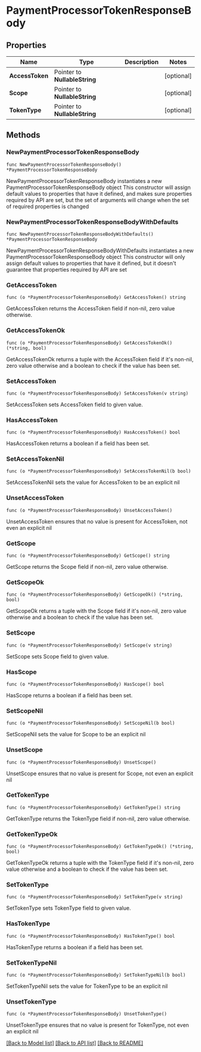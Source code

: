 # PaymentProcessorTokenResponseBody

## Properties

Name | Type | Description | Notes
------------ | ------------- | ------------- | -------------
**AccessToken** | Pointer to **NullableString** |  | [optional] 
**Scope** | Pointer to **NullableString** |  | [optional] 
**TokenType** | Pointer to **NullableString** |  | [optional] 

## Methods

### NewPaymentProcessorTokenResponseBody

`func NewPaymentProcessorTokenResponseBody() *PaymentProcessorTokenResponseBody`

NewPaymentProcessorTokenResponseBody instantiates a new PaymentProcessorTokenResponseBody object
This constructor will assign default values to properties that have it defined,
and makes sure properties required by API are set, but the set of arguments
will change when the set of required properties is changed

### NewPaymentProcessorTokenResponseBodyWithDefaults

`func NewPaymentProcessorTokenResponseBodyWithDefaults() *PaymentProcessorTokenResponseBody`

NewPaymentProcessorTokenResponseBodyWithDefaults instantiates a new PaymentProcessorTokenResponseBody object
This constructor will only assign default values to properties that have it defined,
but it doesn't guarantee that properties required by API are set

### GetAccessToken

`func (o *PaymentProcessorTokenResponseBody) GetAccessToken() string`

GetAccessToken returns the AccessToken field if non-nil, zero value otherwise.

### GetAccessTokenOk

`func (o *PaymentProcessorTokenResponseBody) GetAccessTokenOk() (*string, bool)`

GetAccessTokenOk returns a tuple with the AccessToken field if it's non-nil, zero value otherwise
and a boolean to check if the value has been set.

### SetAccessToken

`func (o *PaymentProcessorTokenResponseBody) SetAccessToken(v string)`

SetAccessToken sets AccessToken field to given value.

### HasAccessToken

`func (o *PaymentProcessorTokenResponseBody) HasAccessToken() bool`

HasAccessToken returns a boolean if a field has been set.

### SetAccessTokenNil

`func (o *PaymentProcessorTokenResponseBody) SetAccessTokenNil(b bool)`

 SetAccessTokenNil sets the value for AccessToken to be an explicit nil

### UnsetAccessToken
`func (o *PaymentProcessorTokenResponseBody) UnsetAccessToken()`

UnsetAccessToken ensures that no value is present for AccessToken, not even an explicit nil
### GetScope

`func (o *PaymentProcessorTokenResponseBody) GetScope() string`

GetScope returns the Scope field if non-nil, zero value otherwise.

### GetScopeOk

`func (o *PaymentProcessorTokenResponseBody) GetScopeOk() (*string, bool)`

GetScopeOk returns a tuple with the Scope field if it's non-nil, zero value otherwise
and a boolean to check if the value has been set.

### SetScope

`func (o *PaymentProcessorTokenResponseBody) SetScope(v string)`

SetScope sets Scope field to given value.

### HasScope

`func (o *PaymentProcessorTokenResponseBody) HasScope() bool`

HasScope returns a boolean if a field has been set.

### SetScopeNil

`func (o *PaymentProcessorTokenResponseBody) SetScopeNil(b bool)`

 SetScopeNil sets the value for Scope to be an explicit nil

### UnsetScope
`func (o *PaymentProcessorTokenResponseBody) UnsetScope()`

UnsetScope ensures that no value is present for Scope, not even an explicit nil
### GetTokenType

`func (o *PaymentProcessorTokenResponseBody) GetTokenType() string`

GetTokenType returns the TokenType field if non-nil, zero value otherwise.

### GetTokenTypeOk

`func (o *PaymentProcessorTokenResponseBody) GetTokenTypeOk() (*string, bool)`

GetTokenTypeOk returns a tuple with the TokenType field if it's non-nil, zero value otherwise
and a boolean to check if the value has been set.

### SetTokenType

`func (o *PaymentProcessorTokenResponseBody) SetTokenType(v string)`

SetTokenType sets TokenType field to given value.

### HasTokenType

`func (o *PaymentProcessorTokenResponseBody) HasTokenType() bool`

HasTokenType returns a boolean if a field has been set.

### SetTokenTypeNil

`func (o *PaymentProcessorTokenResponseBody) SetTokenTypeNil(b bool)`

 SetTokenTypeNil sets the value for TokenType to be an explicit nil

### UnsetTokenType
`func (o *PaymentProcessorTokenResponseBody) UnsetTokenType()`

UnsetTokenType ensures that no value is present for TokenType, not even an explicit nil

[[Back to Model list]](../README.md#documentation-for-models) [[Back to API list]](../README.md#documentation-for-api-endpoints) [[Back to README]](../README.md)



